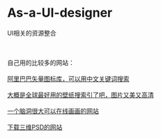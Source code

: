 # As-a-UI-designer
UI相关的资源整合
<BR></BR>


<br>自己用的比较多的网站：</br>
<br><a href="http://iconfont.cn/">阿里巴巴矢量图标库，可以用中文关键词搜索</a></br>
<br><a href="https://alpha.wallhaven.cc/">大概是全球最好用的壁纸搜索引了吧，图片又美又高清</a></br>
<br><a href="http://www.zefrank.com/scribbler/scribblertoo/">一个脑洞很大可以在线画画的网站</a></br>
<br><a href="https://www.pixelsquid.com/">下载三维PSD的网站</a></br>

